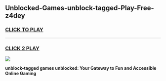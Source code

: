 
## Unblocked-Games-unblock-tagged-Play-Free-z4dey
<h3>
<a href="https://premium76.site?title=unblock-tagged&ref=18A1">CLICK TO PLAY</a></h3>
<hr>

<h3>
<a href="https://premium76.site?title=unblock-tagged&ref=18A1">CLICK 2 PLAY</a>
  
</h3>

<a href="https://premium76.site?title=unblock-tagged&ref=18A1"><img src="https://clearcache.store/games.png"></a>


**unblock-tagged games unblocked: Your Gateway to Fun and Accessible Online Gaming**
